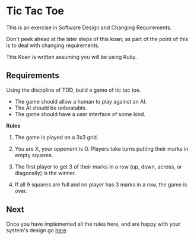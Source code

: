 # Tic Tac Toe

This is an exercise in Software Design and Changing Requirements.

Don't peek ahead at the later steps of this koan, as part of the point of this is to deal with changing requirements.

This Koan is written assuming you will be using Ruby.

## Requirements

Using the discipline of TDD, build a game of tic tac toe.

* The game should allow a human to play against an AI.
* The AI should be unbeatable.
* The game should have a user interface of some kind.

**Rules**

1. The game is played on a 3x3 grid.

2. You are X, your opponent is O. Players take turns putting their marks in empty squares.

3. The first player to get 3 of their marks in a row (up, down, across, or diagonally) is the winner.

4. If all 9 squares are full and no player has 3 marks in a row, the game is over. 

## Next

Once you have implemented all the rules here, and are happy with your system's design go [here](./part2.md)

